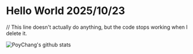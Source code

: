 # Hello World 2025/10/23

// This line doesn't actually do anything, but the code stops working when I delete it.

![PoyChang's github stats](https://github-readme-stats.vercel.app/api?username=poychang&show_icons=true&theme=dracula)
